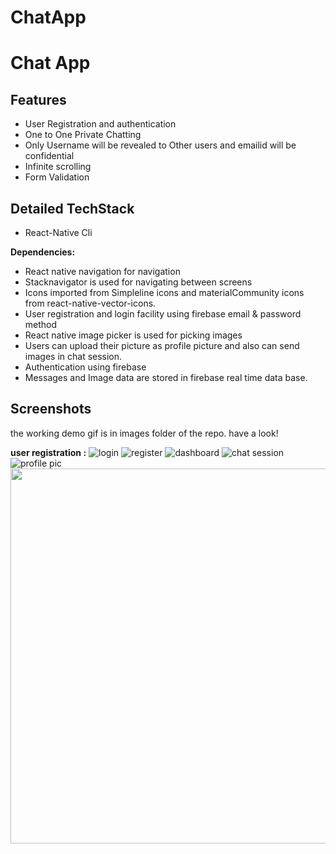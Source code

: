 # ChatApp
# **Chat App**

## **Features**
- User Registration and authentication
- One to One Private Chatting
- Only Username will be revealed to Other users and emailid will be confidential
- Infinite scrolling
- Form Validation

## **Detailed TechStack**

- React-Native Cli

**Dependencies:** 

- React native navigation for navigation
- Stacknavigator is used for navigating between screens
- Icons imported from Simpleline icons and materialCommunity icons from react-native-vector-icons.
- User registration and login facility using firebase email & password method
- React native image picker is used for picking images
- Users can upload their picture as profile picture and also can send images in chat session.
- Authentication using firebase
- Messages and Image data are stored in firebase real time data base.

## **Screenshots**

the working demo gif is in images folder of the repo. have a look!

**user registration :**
![login](/images/login.png)
![register](/images/register.png)
![dashboard](/images/dashboard.png)
![chat session](/images/chatsession.png)
![profile pic](images/image.png)
<img src="images/first.gif" height="600">
